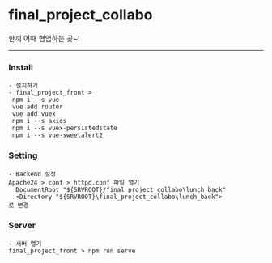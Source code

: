 # final_project_collabo
한끼 어때 협업하는 곳~!

---

### Install
    - 설치하기
    - final_project_front > 
     npm i --s vue 
     vue add router
     vue add vuex
     npm i --s axios
     npm i --s vuex-persistedstate
     npm i --s vue-sweetalert2
    

### Setting

    - Backend 설정      
    Apache24 > conf > httpd.conf 파일 열기
      DocumentRoot "${SRVROOT}/final_project_collabo\lunch_back"
      <Directory "${SRVROOT}\final_project_collabo\lunch_back">
    로 변경

    
### Server

    - 서버 열기
    final_project_front > npm run serve



